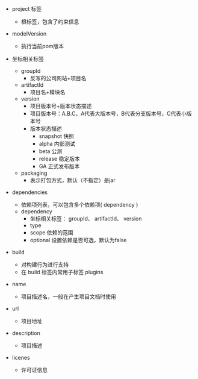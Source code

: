
* project 标签
    * 根标签，包含了约束信息

* modelVersion
    * 执行当前pom版本

* 坐标相关标签
    * groupId
        * 反写的公司网站+项目名
    * artifactId
        * 项目名+模块名
    * version 
        * 项目版本号+版本状态描述
        * 项目版本号：A.B.C，A代表大版本号，B代表分支版本号，C代表小版本号
        * 版本状态描述
            * snapshot 快照
            * alpha 内部测试
            * beta 公测
            * release 稳定版本
            * GA 正式发布版本
    * packaging 
        * 表示打包方式，默认（不指定）是jar

* dependencies
    * 依赖项列表，可以包含多个依赖项( dependency )
    * dependency
        * 坐标相关标签： groupId、 artifactId、 version
        * type
        * scope 依赖的范围
        * optional 设置依赖是否可选，默认为false

* build
    * 对构建行为进行支持
    * 在 build 标签内常用子标签 plugins

* name
    * 项目描述名，一般在产生项目文档时使用

* url
    * 项目地址

* description
    * 项目描述

* licenes
    * 许可证信息
